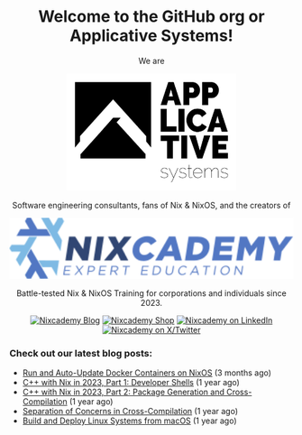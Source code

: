 <div align="center">

<h1>Welcome to the GitHub org or Applicative Systems!</h1>

We are

[<img alt="Applicative Systems GmbH" src="https://raw.githubusercontent.com/applicative-systems/.github/main/.github/applicative-systems.svg" width="300">](https://applicative.systems)

Software engineering consultants, fans of Nix & NixOS, and the creators of

[<img alt="Nixcademy" src="https://raw.githubusercontent.com/applicative-systems/.github/main/.github/nixcademy.svg" width="600">](https://applicative.systems)

Battle-tested Nix & NixOS Training for corporations and individuals since 2023.

[![Nixcademy Blog](https://img.shields.io/badge/Nixcademy%20Blog-grey?style=for-the-badge&logo=blogger&logoColor=eeeeee&color=7ebae4)](https://nixcademy.com/posts/1/)
[![Nixcademy Shop](https://img.shields.io/badge/Nixcademy%20Shop-grey?style=for-the-badge&logo=shopify&logoColor=eeeeee&color=5277c3)](https://nixcademy.com/posts/1/)
[![Nixcademy on LinkedIn](https://img.shields.io/badge/LinkedIn-1667be?style=for-the-badge&logo=linkedin&logoColor=%23ffffff)](https://www.linkedin.com/company/nixcademy/)
[![Nixcademy on X/Twitter](https://img.shields.io/badge/Twitter-303030?style=for-the-badge&logo=x&logoColor=%23ffffff)](https://x.com/nixcademy)

</div>

### Check out our latest blog posts:


- [Run and Auto-Update Docker Containers on NixOS](https://nixcademy.com/posts/auto-update-containers/) (3 months ago)
- [C&#43;&#43; with Nix in 2023, Part 1: Developer Shells](https://nixcademy.com/posts/cpp-with-nix-in-2023-part-1-shell/) (1 year ago)
- [C&#43;&#43; with Nix in 2023, Part 2: Package Generation and Cross-Compilation](https://nixcademy.com/posts/cpp-with-nix-in-2023-part-2-package/) (1 year ago)
- [Separation of Concerns in Cross-Compilation](https://nixcademy.com/posts/cross-compilation-with-nix/) (1 year ago)
- [Build and Deploy Linux Systems from macOS](https://nixcademy.com/posts/macos-linux-builder/) (1 year ago)
